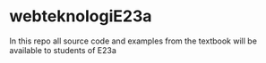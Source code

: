 # webteknologiE23a

In this repo all source code and examples from the textbook will be available to students of E23a
